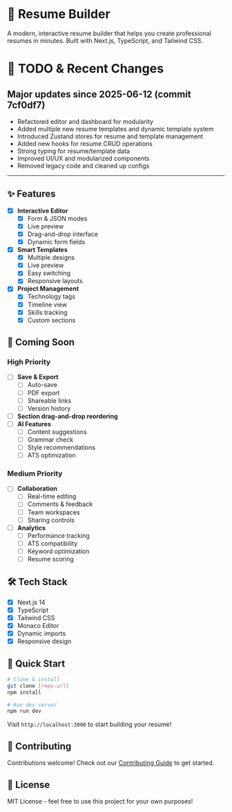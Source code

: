 # 🚀 Resume Builder

A modern, interactive resume builder that helps you create professional resumes in minutes. Built with Next.js, TypeScript, and Tailwind CSS.

# 🚧 TODO & Recent Changes

## Major updates since 2025-06-12 (commit 7cf0df7)
- Refactored editor and dashboard for modularity
- Added multiple new resume templates and dynamic template system
- Introduced Zustand stores for resume and template management
- Added new hooks for resume CRUD operations
- Strong typing for resume/template data
- Improved UI/UX and modularized components
- Removed legacy code and cleaned up configs

---

## ✨ Features

- [x] **Interactive Editor**
  - [x] Form & JSON modes
  - [x] Live preview
  - [x] Drag-and-drop interface
  - [x] Dynamic form fields

- [x] **Smart Templates**
  - [x] Multiple designs
  - [x] Live preview
  - [x] Easy switching
  - [x] Responsive layouts

- [x] **Project Management**
  - [x] Technology tags
  - [x] Timeline view
  - [x] Skills tracking
  - [x] Custom sections

## 🎯 Coming Soon

### High Priority
- [ ] **Save & Export**
  - [ ] Auto-save
  - [ ] PDF export
  - [ ] Shareable links
  - [ ] Version history
- [ ] **Section drag-and-drop reordering**
- [ ] **AI Features**
  - [ ] Content suggestions
  - [ ] Grammar check
  - [ ] Style recommendations
  - [ ] ATS optimization

### Medium Priority
- [ ] **Collaboration**
  - [ ] Real-time editing
  - [ ] Comments & feedback
  - [ ] Team workspaces
  - [ ] Sharing controls

- [ ] **Analytics**
  - [ ] Performance tracking
  - [ ] ATS compatibility
  - [ ] Keyword optimization
  - [ ] Resume scoring

## 🛠️ Tech Stack

- [x] Next.js 14
- [x] TypeScript
- [x] Tailwind CSS
- [x] Monaco Editor
- [x] Dynamic imports
- [x] Responsive design

## 🚀 Quick Start

```bash
# Clone & install
git clone [repo-url]
npm install

# Run dev server
npm run dev
```

Visit `http://localhost:3000` to start building your resume!

## 🤝 Contributing

Contributions welcome! Check out our [Contributing Guide](CONTRIBUTING.md) to get started.

## 📝 License

MIT License - feel free to use this project for your own purposes!
